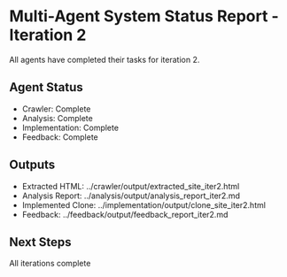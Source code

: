 # Multi-Agent System Status Report - Iteration 2

All agents have completed their tasks for iteration 2.

## Agent Status
- Crawler: Complete
- Analysis: Complete
- Implementation: Complete
- Feedback: Complete

## Outputs
- Extracted HTML: ../crawler/output/extracted_site_iter2.html
- Analysis Report: ../analysis/output/analysis_report_iter2.md
- Implemented Clone: ../implementation/output/clone_site_iter2.html
- Feedback: ../feedback/output/feedback_report_iter2.md

## Next Steps
All iterations complete
